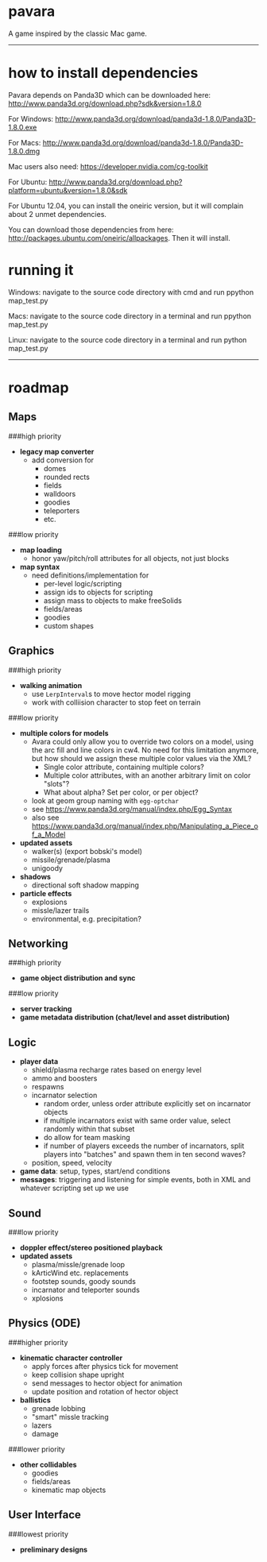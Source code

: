 pavara
======

A game inspired by the classic Mac game.

* * *
how to install dependencies
===========================

Pavara depends on Panda3D which can be downloaded here: http://www.panda3d.org/download.php?sdk&version=1.8.0

For Windows: http://www.panda3d.org/download/panda3d-1.8.0/Panda3D-1.8.0.exe

For Macs: http://www.panda3d.org/download/panda3d-1.8.0/Panda3D-1.8.0.dmg

Mac users also need: https://developer.nvidia.com/cg-toolkit

For Ubuntu: http://www.panda3d.org/download.php?platform=ubuntu&version=1.8.0&sdk

For Ubuntu 12.04, you can install the oneiric version, but it will complain about 2 unmet dependencies.

You can download those dependencies from here: http://packages.ubuntu.com/oneiric/allpackages. Then it will install.

running it
==========

Windows: navigate to the source code directory with cmd and run ppython map_test.py

Macs: navigate to the source code directory in a terminal and run ppython map_test.py

Linux: navigate to the source code directory in a terminal and run python map_test.py

* * *
roadmap
=======

Maps
----
###high priority
*   **legacy map converter**
	*   add conversion for
		*   domes
		*   rounded rects
		*	fields
		*	walldoors
		*	goodies
		*	teleporters
		*	etc.

###low priority
*	**map loading**
	*	honor yaw/pitch/roll attributes for all objects, not just blocks
*   **map syntax**
	*   need definitions/implementation for
		*   per-level logic/scripting
		*	assign ids to objects for scripting
		*	assign mass to objects to make freeSolids
		*   fields/areas
		*   goodies
		*   custom shapes

Graphics
--------
###high priority
*   **walking animation**
	*	use `LerpInterval`s to move hector model rigging
	*	work with colliision character to stop feet on terrain

###low priority
*	**multiple colors for models**
	*	Avara could only allow you to override two colors on a model, using the arc fill and line colors in cw4. No need for this limitation anymore, but how should we assign these multiple color values via the XML?
		*	Single color attribute, containing multiple colors?
		*	Multiple color attributes, with an another arbitrary limit on color "slots"?
		*	What about alpha? Set per color, or per object?
	*	look at geom group naming with `egg-optchar`
	*	see https://www.panda3d.org/manual/index.php/Egg_Syntax
	*	also see https://www.panda3d.org/manual/index.php/Manipulating_a_Piece_of_a_Model
*   **updated assets**
    *   walker(s) (export bobski's model)
	*   missile/grenade/plasma
	*   unigoody
*   **shadows**
    *   directional soft shadow mapping
*   **particle effects**
	*	explosions
	*	missle/lazer trails
	*	environmental, e.g. precipitation?

Networking
----------
###high priority
*   **game object distribution and sync**

###low priority
*   **server tracking**
*   **game metadata distribution (chat/level and asset distribution)**

Logic
-----
*	**player data**
	*	shield/plasma recharge rates based on energy level
	*	ammo and boosters
	*	respawns
	*	incarnator selection
		*	random order, unless order attribute explicitly set on incarnator objects
		*	if multiple incarnators exist with same order value, select randomly within that subset
		*	do allow for team masking
		*	if number of players exceeds the number of incarnators, split players into "batches" and spawn them in ten second waves?
	*	position, speed, velocity
*	**game data**: setup, types, start/end conditions
*	**messages**: triggering and listening for simple events, both in XML and whatever scripting set up we use

Sound
-----
###low priority
*	**doppler effect/stereo positioned playback**
*	**updated assets**
	*	plasma/missle/grenade loop
	*	kArticWind etc. replacements
	*	footstep sounds, goody sounds
	*	incarnator and teleporter sounds
	*	xplosions

Physics (ODE)
-------
###higher priority
*	**kinematic character controller**
	*	apply forces after physics tick for movement
	*	keep collision shape upright
	*	send messages to hector object for animation
	*	update position and rotation of hector object
*	**ballistics**
	*	grenade lobbing
	*	"smart" missle tracking
	*	lazers
	*	damage

###lower priority
*	**other collidables**
	*	goodies
	*	fields/areas
	*	kinematic map objects

User Interface
--------------
###lowest priority
*	**preliminary designs**
